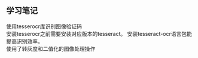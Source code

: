 <h2>学习笔记</h2>
使用tesserocr库识别图像验证码</br>
安装tesserocr之前需要安装对应版本的tesseract。   安装tesseract-ocr语言包能提高识别效率。</br>
使用了转灰度和二值化的图像处理操作
